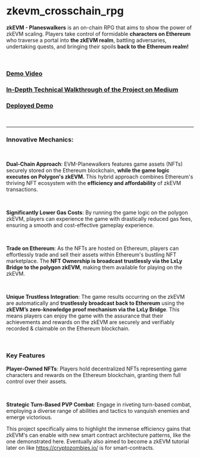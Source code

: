 # zkevm_crosschain_rpg

**zkEVM - Planeswalkers** is an on-chain RPG that aims to show the power of zkEVM scaling. Players take control of formidable **characters on Ethereum** who traverse a portal into **the zkEVM realm**, battling adversaries, undertaking quests, and bringing their spoils **back to the Ethereum realm!**


<br />

### [Demo Video](https://www.youtube.com/watch?v=AcYE9oErMro)


### [In-Depth Technical Walkthrough of the Project on Medium](https://medium.com/@octad.ext2/zkevm-planeswalkers-technical-walkthrough-6b93b073c46f)



### [Deployed Demo](https://zkevm-planeswalkers.vercel.app/)

<br />

---



### Innovative Mechanics:
<br />

**Dual-Chain Approach**: EVM-Planewalkers features game assets (NFTs) securely stored on the Ethereum blockchain, **while the game logic executes on Polygon's zkEVM.** This hybrid approach combines Ethereum's thriving NFT ecosystem with the **efficiency and affordability** of zkEVM transactions.

<br />

**Significantly Lower Gas Costs**: By running the game logic on the polygon zkEVM, players can experience the game with drastically reduced gas fees, ensuring a smooth and cost-effective gameplay experience.

<br />

**Trade on Ethereum**: As the NFTs are hosted on Ethereum, players can effortlessly trade and sell their assets within Ethereum's bustling NFT marketplace. The **NFT Ownership is broadcast trustlessly via the LxLy Bridge to the polygon zkEVM**, making them available for playing on the zkEVM.

<br />

**Unique Trustless Integration**: The game results occurring on the zkEVM are automatically and **trustlessly broadcast back to Ethereum** using the **zkEVM’s zero-knowledge proof mechanism via the LxLy Bridge**. This means players can enjoy the game with the assurance that their achievements and rewards on the zkEVM are securely and verifiably recorded & claimable on the Ethereum blockchain.

<br />


### Key Features

**Player-Owned NFTs**: Players hold decentralized NFTs representing game characters and rewards on the Ethereum blockchain, granting them full control over their assets.

<br />

**Strategic Turn-Based PVP Combat**: Engage in riveting turn-based combat, employing a diverse range of abilities and tactics to vanquish enemies and emerge victorious.



This project specifically aims to highlight the immense efficiency gains that zkEVM's can enable with new smart contract architecture patterns, like the one demonstrated here. Eventually also aimed to become a zkEVM tutorial later on like https://cryptozombies.io/  is for smart-contracts.

